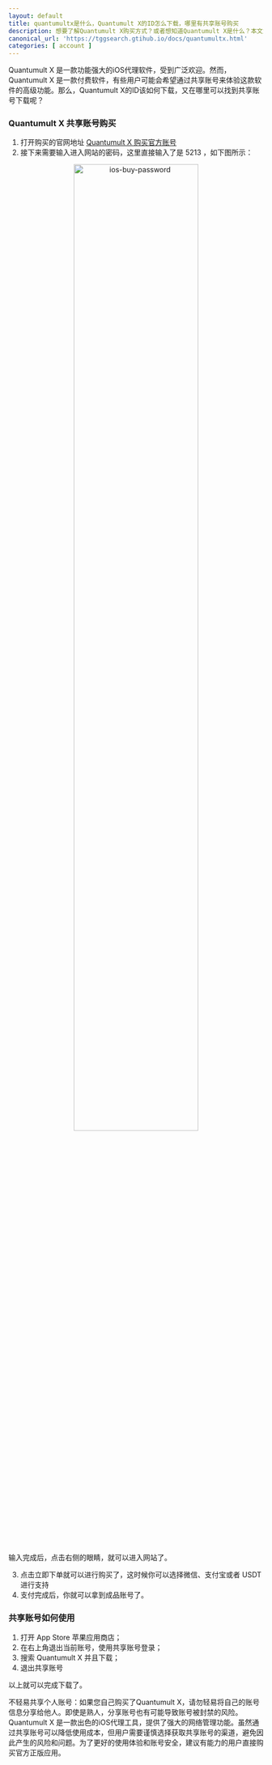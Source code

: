 ```yaml
---
layout: default
title: quantumultx是什么，Quantumult X的ID怎么下载，哪里有共享账号购买
description: 想要了解Quantumult X购买方式？或者想知道Quantumult X是什么？本文为你详细解析。Quantumult X 是一款功能强大的iOS代理软件，提供流量管理、网络分析等多项功能。如果你正考虑入手Quantumult X，本文不仅为你介绍了如何购买，还提供了获取共享账号的建议。无论是通过App Store正规购买，还是寻找可靠的共享账号，这里都有你需要的答案。了解Quantumult X购买方法，安全享受网络自由！
canonical_url: 'https://tggsearch.gtihub.io/docs/quantumultx.html'
categories: [ account ]
---
```

Quantumult X 是一款功能强大的iOS代理软件，受到广泛欢迎。然而，Quantumult X 是一款付费软件，有些用户可能会希望通过共享账号来体验这款软件的高级功能。那么，Quantumult X的ID该如何下载，又在哪里可以找到共享账号下载呢？

### Quantumult X 共享账号购买

1. 打开购买的官网地址 [Quantumult X 购买官方账号](./302.html?target=http://tggsearch.shop?from=10664&cid=2&mid=87)
2. 接下来需要输入进入网站的密码，这里直接输入了是 5213 ，如下图所示：

<div align=center>
    <img alt="ios-buy-password" src="https://cdn.jsdelivr.net/gh/tggsearch/tggsearch.org/assets/img/twitter-buy-password.webp" class="page-img" width="70%" onerror="this.onerror=null;this.src='/assets/img/twitter-buy-password.webp'" />
</div>

输入完成后，点击右侧的眼睛，就可以进入网站了。

3. 点击立即下单就可以进行购买了，这时候你可以选择微信、支付宝或者 USDT 进行支持
4. 支付完成后，你就可以拿到成品账号了。

### 共享账号如何使用

1. 打开 App Store 苹果应用商店；
2. 在右上角退出当前账号，使用共享账号登录；
3. 搜索 Quantumult X 并且下载；
4. 退出共享账号

以上就可以完成下载了。


不轻易共享个人账号：如果您自己购买了Quantumult X，请勿轻易将自己的账号信息分享给他人。即使是熟人，分享账号也有可能导致账号被封禁的风险。Quantumult X 是一款出色的iOS代理工具，提供了强大的网络管理功能。虽然通过共享账号可以降低使用成本，但用户需要谨慎选择获取共享账号的渠道，避免因此产生的风险和问题。为了更好的使用体验和账号安全，建议有能力的用户直接购买官方正版应用。
